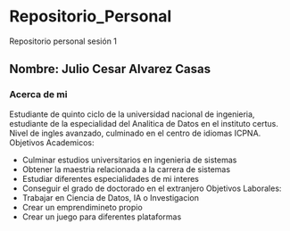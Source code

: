 # Repositorio_Personal
Repositorio personal sesión 1
## Nombre: Julio Cesar Alvarez Casas
### Acerca de mi
Estudiante de quinto ciclo de la universidad nacional de ingenieria, estudiante de la especialidad del Analitica de Datos en el instituto certus.
Nivel de ingles avanzado, culminado en el centro de idiomas ICPNA.
Objetivos Academicos:
- Culminar estudios universitarios en ingenieria de sistemas
- Obtener la maestria relacionada a la carrera de sistemas
- Estudiar diferentes especialidades de mi interes
- Conseguir el grado de doctorado en el extranjero
Objetivos Laborales:
- Trabajar en Ciencia de Datos, IA o Investigacion
- Crear un emprendimineto propio
- Crear un juego para diferentes plataformas
